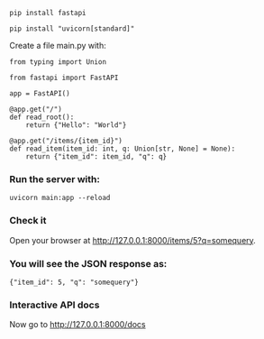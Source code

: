 ``` 
pip install fastapi
``` 
``` 
pip install "uvicorn[standard]"
``` 
Create a file main.py with:
``` 
from typing import Union
 
from fastapi import FastAPI

app = FastAPI()

@app.get("/")
def read_root():
    return {"Hello": "World"}
 
@app.get("/items/{item_id}")
def read_item(item_id: int, q: Union[str, None] = None):
    return {"item_id": item_id, "q": q}

``` 

### Run the server with:
``` 
uvicorn main:app --reload
``` 

### Check it
Open your browser at http://127.0.0.1:8000/items/5?q=somequery.

### You will see the JSON response as:
``` 
{"item_id": 5, "q": "somequery"}
``` 
### Interactive API docs
Now go to http://127.0.0.1:8000/docs